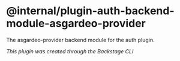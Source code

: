 # @internal/plugin-auth-backend-module-asgardeo-provider

The asgardeo-provider backend module for the auth plugin.

_This plugin was created through the Backstage CLI_
